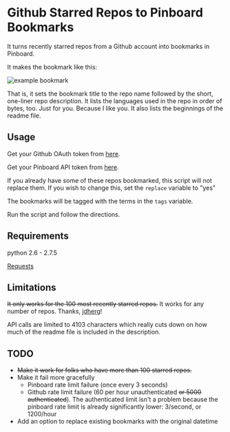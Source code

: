 Github Starred Repos to Pinboard Bookmarks
==========================================

It turns recently starred repos from a Github account into bookmarks in Pinboard.

It makes the bookmark like this:

![example bookmark](https://raw.github.com/cmchap/github-starred-to-pinboard/master/screenshot.png)

That is, it sets the bookmark title to the repo name followed by the short, one-liner repo description. It lists the languages used in the repo in order of bytes, too. Just for you. Because I like you. It also lists the beginnings of the readme file.

Usage
-----

Get your Github OAuth token from [here](https://github.com/settings/applications).

Get your Pinboard API token from [here](https://pinboard.in/settings/password).

If you already have some of these repos bookmarked, this script will not replace them. If you wish to change this, set the ```replace``` variable to "yes"

The bookmarks will be tagged with the terms in the ```tags``` variable.

Run the script and follow the directions.


Requirements
------------

python 2.6 - 2.7.5

[Requests](http://docs.python-requests.org/en/latest/)

Limitations
-----------

<del>It only works for the 100 most recently starred repos.</del> It works for any number of repos. Thanks, [jdherg](https://github.com/jdherg)!

API calls are limited to 4103 characters which really cuts down on how much of the readme file is included in the description.

TODO
----

* <del>Make it work for folks who have more than 100 starred repos.</del>
* Make it fail more gracefully
	* Pinboard rate limit failure (once every 3 seconds)
	* Github rate limit failure (60 per hour unauthenticated <del> or 5000 authenticated</del>). The authenticated limit isn't a problem because the pinboard rate limit is already significantly lower: 3/second, or 1200/hour
* Add an option to replace existing bookmarks with the original datetime